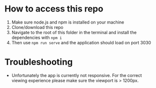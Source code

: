 # How to access this repo

1. Make sure node.js and npm is installed on your machine
2. Clone/download this repo
3. Navigate to the root of this folder in the terminal and install the dependencies with `npm i`
4. Then use `npm run serve` and the application should load on port 3030

# Troubleshooting

- Unfortunately the app is currently not responsive. For the correct viewing experience please make sure the viewport is > 1200px.
